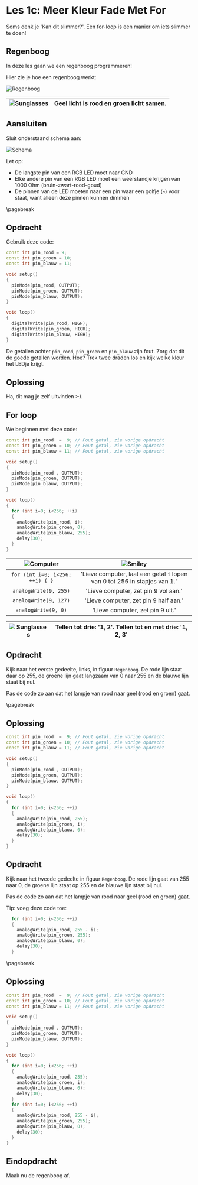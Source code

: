 # Les 1c: Meer Kleur Fade Met For

Soms denk je 'Kan dit slimmer?'. Een for-loop is een manier om iets slimmer te doen!

## Regenboog

In deze les gaan we een regenboog programmeren!

Hier zie je hoe een regenboog werkt:

![Regenboog](1c_MeerKleurFadeMetFor_regenboog.png) 

![Sunglasses](EmojiSunglasses.png) | Geel licht is rood en groen licht samen.
:-------------:|:----------------------------------------: 

## Aansluiten

Sluit onderstaand schema aan:

![Schema](Schema.png)

Let op:

 * De langste pin van een RGB LED moet naar GND
 * Elke andere pin van een RGB LED moet een weerstandje krijgen van 1000 Ohm (bruin-zwart-rood-goud)
 * De pinnen van de LED moeten naar een pin waar een golfje (`~`) voor staat, want alleen deze pinnen kunnen dimmen

\pagebreak

## Opdracht

Gebruik deze code:

```c++
const int pin_rood = 9;
const int pin_groen = 10;
const int pin_blauw = 11;

void setup()
{
  pinMode(pin_rood, OUTPUT);
  pinMode(pin_groen, OUTPUT);
  pinMode(pin_blauw, OUTPUT);
}

void loop()
{
  digitalWrite(pin_rood, HIGH);
  digitalWrite(pin_groen, HIGH);
  digitalWrite(pin_blauw, HIGH);
}
```

De getallen achter `pin_rood`, `pin_groen` en `pin_blauw` zijn fout. Zorg dat dit de goede getallen worden.
Hoe? Trek twee draden los en kijk welke kleur het LEDje krijgt. 

## Oplossing

Ha, dit mag je zelf uitvinden :-).

## For loop

We beginnen met deze code:

```c++
const int pin_rood  =  9; // Fout getal, zie vorige opdracht
const int pin_groen = 10; // Fout getal, zie vorige opdracht
const int pin_blauw = 11; // Fout getal, zie vorige opdracht

void setup()
{
  pinMode(pin_rood , OUTPUT);
  pinMode(pin_groen, OUTPUT);
  pinMode(pin_blauw, OUTPUT);
}

void loop()
{
  for (int i=0; i<256; ++i)
  {
    analogWrite(pin_rood, i);
    analogWrite(pin_groen, 0);
    analogWrite(pin_blauw, 255);
    delay(30);
  }
}
```

![Computer](EmojiComputer.png) | ![Smiley](EmojiSmiley.png)
:-------------:|:----------------------------------------: 
`for (int i=0; i<256; ++i) { }`|'Lieve computer, laat een getal `i` lopen van 0 tot 256 in stapjes van 1.'
`analogWrite(9, 255)`|'Lieve computer, zet pin 9 vol aan.'
`analogWrite(9, 127)`|'Lieve computer, zet pin 9 half aan.'
`analogWrite(9, 0)`|'Lieve computer, zet pin 9 uit.'

![Sunglasses](EmojiSunglasses.png) | Tellen tot drie: '1, 2'. Tellen tot en met drie: '1, 2, 3'
:-------------:|:----------------------------------------: 

## Opdracht

Kijk naar het eerste gedeelte, links, in figuur `Regenboog`.
De rode lijn staat daar op 255, de groene lijn gaat langzaam
van 0 naar 255 en de blauwe lijn staat bij nul.

Pas de code zo aan dat het lampje van rood naar geel (rood en groen) gaat.

\pagebreak

## Oplossing

```c++
const int pin_rood  =  9; // Fout getal, zie vorige opdracht
const int pin_groen = 10; // Fout getal, zie vorige opdracht
const int pin_blauw = 11; // Fout getal, zie vorige opdracht

void setup()
{
  pinMode(pin_rood , OUTPUT);
  pinMode(pin_groen, OUTPUT);
  pinMode(pin_blauw, OUTPUT);
}

void loop()
{
  for (int i=0; i<256; ++i)
  {
    analogWrite(pin_rood, 255);
    analogWrite(pin_groen, i);
    analogWrite(pin_blauw, 0);
    delay(30);
  }
}
```

## Opdracht

Kijk naar het tweede gedeelte in figuur `Regenboog`.
De rode lijn gaat van 255 naar 0, de groene lijn staat op 255
en de blauwe lijn staat bij nul.

Pas de code zo aan dat het lampje van rood naar geel (rood en groen) gaat.

Tip: voeg deze code toe:

```c++
  for (int i=0; i<256; ++i)
  {
    analogWrite(pin_rood, 255 - i);
    analogWrite(pin_groen, 255);
    analogWrite(pin_blauw, 0);
    delay(30);
  }
``` 

\pagebreak

## Oplossing

```c++
const int pin_rood  =  9; // Fout getal, zie vorige opdracht
const int pin_groen = 10; // Fout getal, zie vorige opdracht
const int pin_blauw = 11; // Fout getal, zie vorige opdracht

void setup()
{
  pinMode(pin_rood , OUTPUT);
  pinMode(pin_groen, OUTPUT);
  pinMode(pin_blauw, OUTPUT);
}

void loop()
{
  for (int i=0; i<256; ++i)
  {
    analogWrite(pin_rood, 255);
    analogWrite(pin_groen, i);
    analogWrite(pin_blauw, 0);
    delay(30);
  }
  for (int i=0; i<256; ++i)
  {
    analogWrite(pin_rood, 255 - i);
    analogWrite(pin_groen, 255);
    analogWrite(pin_blauw, 0);
    delay(30);
  }
}
```

## Eindopdracht

Maak nu de regenboog af.

